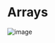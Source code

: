 # Arrays

![image](https://user-images.githubusercontent.com/83794482/166344265-4d499f8f-81aa-4b11-9c28-fed5dee7d0e7.png)
